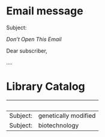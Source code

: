 # Email message
Subject:

*Don’t Open This Email*

Dear subscriber,

....

# Library Catalog

|   |   |
---------|--------------------
| Subject: | genetically modified |
| Subject: | biotechnology |



